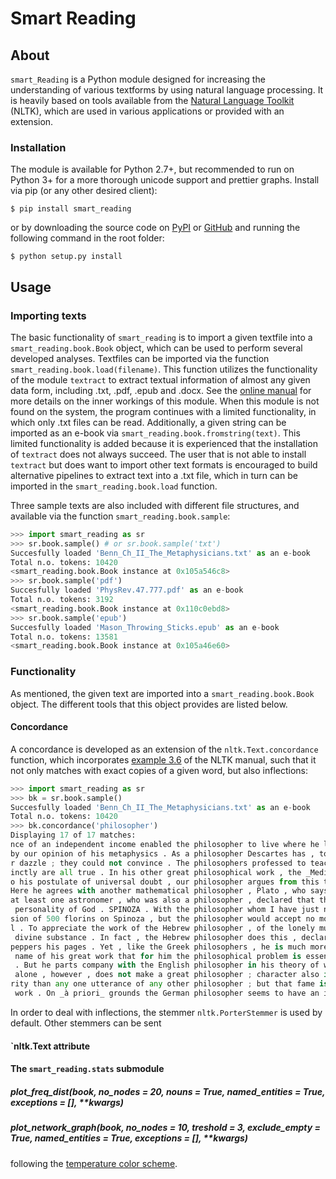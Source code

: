 # Smart Reading

## About

`smart_Reading` is a Python module designed for increasing the understanding of various textforms by using natural language processing. It is heavily based on tools available from the [Natural Language Toolkit](https://www.nltk.org) (NLTK), which are used in various applications or provided with an extension.

### Installation

The module is available for Python 2.7+, but recommended to run on Python 3+ for a more thorough unicode support and prettier graphs. Install via pip (or any other desired client):
```
$ pip install smart_reading
```
or by downloading the source code on [PyPI](https://pypi.org/project/smart-reading/) or [GitHub](https://github.com/andredelft/smart_reading) and running the following command in the root folder:
```
$ python setup.py install
```
## Usage

### Importing texts

The basic functionality of `smart_reading` is to import a given textfile into a `smart_reading.book.Book` object, which can be used to perform several developed analyses. Textfiles can be imported via the function `smart_reading.book.load(filename)`. This function utilizes the functionality of the module `textract` to extract textual information of almost any given data form, including .txt, .pdf, .epub and .docx. See the [online manual](https://textract.readthedocs.io/en/stable/) for more details on the inner workings of this module. When this module is not found on the system, the program continues with a limited functionality, in which only .txt files can be read. Additionally, a given string can be imported as an e-book via `smart_reading.book.fromstring(text)`. This limited functionality is added because it is experienced that the installation of `textract` does not always succeed. The user that is not able to install `textract` but does want to import other text formats is encouraged to build alternative pipelines to extract text into a .txt file, which in turn can be imported in the `smart_reading.book.load` function.

Three sample texts are also included with different file structures, and available via the function `smart_reading.book.sample`:
```python
>>> import smart_reading as sr
>>> sr.book.sample() # or sr.book.sample('txt')
Succesfully loaded 'Benn_Ch_II_The_Metaphysicians.txt' as an e-book
Total n.o. tokens: 10420
<smart_reading.book.Book instance at 0x105a546c8>
>>> sr.book.sample('pdf')
Succesfully loaded 'PhysRev.47.777.pdf' as an e-book
Total n.o. tokens: 3192
<smart_reading.book.Book instance at 0x110c0ebd8>
>>> sr.book.sample('epub')
Succesfully loaded 'Mason_Throwing_Sticks.epub' as an e-book
Total n.o. tokens: 13581
<smart_reading.book.Book instance at 0x105a46e60>
```
### Functionality

As mentioned, the given text are imported into a `smart_reading.book.Book` object. The different tools that this object provides are listed below.

#### Concordance

A concordance is developed as an extension of the `nltk.Text.concordance` function, which incorporates [example 3.6](http://www.nltk.org/book/ch03.html#code-stemmer-indexing) of the NLTK manual, such that it not only matches with exact copies of a given word, but also inflections:
```python
>>> import smart_reading as sr
>>> bk = sr.book.sample()
Succesfully loaded 'Benn_Ch_II_The_Metaphysicians.txt' as an e-book
Total n.o. tokens: 10420
>>> bk.concordance('philosopher')
Displaying 17 of 17 matches:
nce of an independent income enabled the philosopher to live where he liked ; and
by our opinion of his metaphysics . As a philosopher Descartes has , to begin wit
r dazzle ; they could not convince . The philosophers professed to teach truth ; 
inctly are all true . In his other great philosophical work , the _Meditations_ ,
o his postulate of universal doubt , our philosopher argues from this to an imper
Here he agrees with another mathematical philosopher , Plato , who says the same 
at least one astronomer , who was also a philosopher , declared that the ultimate
 personality of God . SPINOZA . With the philosopher whom I have just named we co
sion of 500 florins on Spinoza , but the philosopher would accept no more than 30
l . To appreciate the work of the Hebrew philosopher , of the lonely muser , bred
 divine substance . In fact , the Hebrew philosopher does this , declaring boldly
peppers his pages . Yet , like the Greek philosophers , he is much more modern , 
 name of his great work that for him the philosophical problem is essentially a p
 . But he parts company with the English philosopher in his theory of what it mea
 alone , however , does not make a great philosopher ; character also is required
rity than any one utterance of any other philosopher ; but that fame is due to th
 work . On _à priori_ grounds the German philosopher seems to have an incontrover
```
In order to deal with inflections, the stemmer `nltk.PorterStemmer` is used by default. Other stemmers can be sent 

#### `nltk.Text attribute

#### The `smart_reading.stats` submodule

##### plot_freq_dist(book, no_nodes = 20, nouns = True, named_entities = True, exceptions = [], **kwargs)

##### plot_network_graph(book, no_nodes = 10, treshold = 3, exclude_empty = True, named_entities = True, exceptions = [], **kwargs)

following the [temperature color scheme](https://en.wikipedia.org/wiki/Color_temperature).

